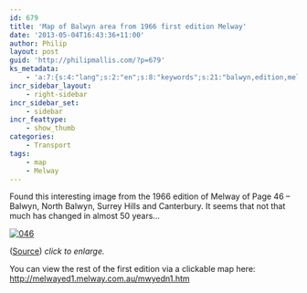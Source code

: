 ```yaml
---
id: 679
title: 'Map of Balwyn area from 1966 first edition Melway'
date: '2013-05-04T16:43:36+11:00'
author: Philip
layout: post
guid: 'http://philipmallis.com/?p=679'
ks_metadata:
    - 'a:7:{s:4:"lang";s:2:"en";s:8:"keywords";s:21:"balwyn,edition,melway";s:19:"keywords_autoupdate";i:1;s:11:"description";s:156:"Balwyn, North Balwyn, Surrey Hills and Canterbury. It seems that not that much has changed in almost 50 years... (Source) click to enlarge. You can view the";s:22:"description_autoupdate";i:1;s:5:"title";s:0:"";s:6:"robots";s:12:"index,follow";}'
incr_sidebar_layout:
    - right-sidebar
incr_sidebar_set:
    - sidebar
incr_feattype:
    - show_thumb
categories:
    - Transport
tags:
    - map
    - Melway
---
```


Found this interesting image from the 1966 edition of Melway of Page 46 – Balwyn, North Balwyn, Surrey Hills and Canterbury. It seems that not that much has changed in almost 50 years…

[![046](http://philipmallis.com/wp-content/uploads/2013/05/046-218x300.jpg)](http://philipmallis.com/wp-content/uploads/2013/05/046.jpg)

([Source](http://melwayed1.melway.com.au/046.jpg)) *click to enlarge.*

You can view the rest of the first edition via a clickable map here: <http://melwayed1.melway.com.au/mwyedn1.htm>